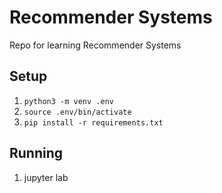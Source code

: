 # Recommender Systems
Repo for learning Recommender Systems

## Setup

1. `python3 -m venv .env`
1. `source .env/bin/activate`
1. `pip install -r requirements.txt`

## Running

1. jupyter lab
